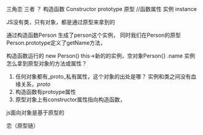 三角恋
三者 ？ 构造函数 Constructor
prototype 原型     //函数属性
实例 instance 

JS没有类，只有对象，都是通过原型来拿到的

通过构造函数Person 生成了person这个实例，
同时我们在Person的原型Person.prototype定义了getName方法，

构造函数运行的 new Person() this->新的的实例，空对象Person{} .name
实例怎么拿到原型对象的方法或属性？
1. 任何对象都有_proto_私有属性，这个对象的出处是哪？
   实例和类之间没有血缘关系，_proto_ 
2. 构造函数有protoype属性
3. 原型对象上有constructor属性指向构造函数，

js面向对象是基于原型的

恋（原型链）